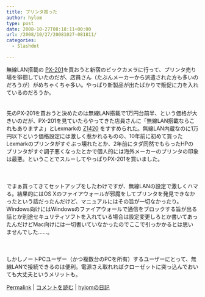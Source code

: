 ```yaml
---
title: プリンタ買った
author: hylom
type: post
date: 2008-10-27T08:18:11+00:00
url: /2008/10/27/20081027-081811/
categories:
  - Slashdot

---
```

無線LAN搭載の [PX-201][1]を買おうと新宿のビックカメラに行って、プリンタ売り場を徘徊していたのだが、店員さん（たぶんメーカーから派遣された方も多いのだろうが）がめちゃくちゃ多い。やっぱり新製品が出たばかりで販促に力を入れているのだろうか。  
</br>   
先のPX-201を買おうと決めたのは無線LAN搭載で1万円台前半、という価格が大きいのだが、PX-201を見ていたらやってきた店員さんに「無線LAN搭載ならこれもありますよ」とLexmarkの   [Z1420][2] をすすめられた。無線LAN内蔵なのに1万円以下という価格設定には激しく惹かれるものの、10年前に初めて買ったLexmarkのプリンタがすぐぶっ壊れたとか、2年前にタダ同然でもらったHPのプリンタがすぐ調子悪くなったとかで個人的には海外メーカーのプリンタの印象は最悪。ということでスルーしてやっぱりPX-201を買いました。</br>  
</br>   
でまぁ買ってきてセットアップをしたわけですが、無線LANの設定で激しくハマる。結果的にはOS Xのファイアウォールが邪魔をしてプリンタを発見できなかったという話だったんだけど、マニュアルにはその旨が一切なかったり。Windows向けにはWindowsのファイアウォールで通信をブロックする旨が出る話とか別途セキュリティソフトを入れている場合は設定変更しろとか書いてあったんだけどMac向けには一切書いていなかったのでここで引っかかるとは思いませんでした……。</br>  
</br>   
しかしノートPCユーザー（かつ複数台のPCを所有）するユーザーにとって、無線LANで接続できるのは便利。電源さえ取れればクローゼットに突っ込んでおいても大丈夫というメリットも。 

   [Permalink][3] |    [コメントを読む][4] |    [hylomの日記][5] 

</br>

 [1]: http://www.epson.jp/products/colorio/printer_single/px201/index.htm
 [2]: http://www.lexmark.co.jp/lexmark/product/home/259/0&#44;6970&#44;577054412_653293754_1061640451_ja&#44;00.html?tabId=1
 [3]: http://slashdot.jp/~hylom/journal/456540
 [4]: http://slashdot.jp/~hylom/journal/456540#acomments
 [5]: http://slashdot.jp/~hylom/journal/

